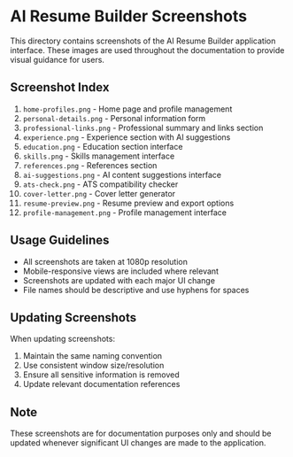 # AI Resume Builder Screenshots

This directory contains screenshots of the AI Resume Builder application interface. These images are used throughout the documentation to provide visual guidance for users.

## Screenshot Index

1. `home-profiles.png` - Home page and profile management
2. `personal-details.png` - Personal information form
3. `professional-links.png` - Professional summary and links section
4. `experience.png` - Experience section with AI suggestions
5. `education.png` - Education section interface
6. `skills.png` - Skills management interface
7. `references.png` - References section
8. `ai-suggestions.png` - AI content suggestions interface
9. `ats-check.png` - ATS compatibility checker
10. `cover-letter.png` - Cover letter generator
11. `resume-preview.png` - Resume preview and export options
12. `profile-management.png` - Profile management interface

## Usage Guidelines

- All screenshots are taken at 1080p resolution
- Mobile-responsive views are included where relevant
- Screenshots are updated with each major UI change
- File names should be descriptive and use hyphens for spaces

## Updating Screenshots

When updating screenshots:
1. Maintain the same naming convention
2. Use consistent window size/resolution
3. Ensure all sensitive information is removed
4. Update relevant documentation references

## Note

These screenshots are for documentation purposes only and should be updated whenever significant UI changes are made to the application. 